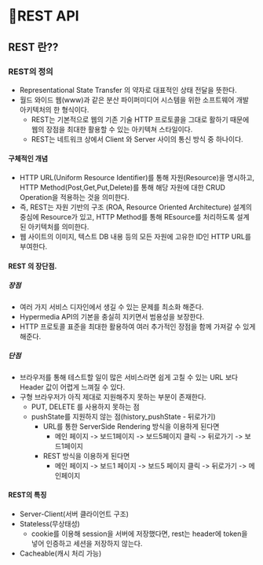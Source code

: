 # 📢REST API



## REST 란??

### REST의 정의

- Representational State Transfer 의 약자로 대표적인 상태 전달을 뜻한다.
- 월드 와이드 웹(www)과 같은 분산 파이퍼미디어 시스템을 위한 소프트웨어 개발 아키텍처의 한 형식이다.
  - REST는 기본적으로 웹의 기존 기술 HTTP 프로토콜을 그대로 활하기 때문에 웹의 장점을 최대한 활용할 수 있는 아키텍쳐 스타일이다.
  - REST는 네트워크 상에서 Client 와 Server 사이의 통신 방식 중 하나이다.



#### 구체적인 개념

- HTTP URL(Uniform Resource Identifier)를 통해 자원(Resource)을 명시하고, HTTP Method(Post,Get,Put,Delete)를 통해 해당 자원에 대한 CRUD Operation을 적용하는 것을 의미한다.
- 즉, REST는 자원 기반의 구조 (ROA, Resource Oriented Architecture) 설계의 중심에 Resource가 있고, HTTP Method를 통해 REsource를 처리하도록 설계된 아키텍처를 의미한다.
- 웹 사이트의 이미지, 텍스트 DB 내용 등의 모든 자원에 고유한 ID인 HTTP URL를 부여한다.



#### REST 의 장단점.

##### 장점

- 여러 가지 서비스 디자인에서 생길 수 있는 문제를 최소화 해준다.
- Hypermedia API의 기본을 충실히 지키면서 범용성을 보장한다.
- HTTP 프로토콜 표준을 최대한 활용하여 여러 추가적인 장점을 함께 가져갈 수 있게 해준다.

##### 단점

- 브라우저를 통해 테스트할 일이 많은 서비스라면 쉽게 고칠 수 있는 URL 보다 Header 값이 어렵게 느껴질 수 있다.
- 구형 브라우저가 아직 제대로 지원해주지 못하는 부분이 존재한다.
  - PUT, DELETE 를 사용하지 못하는 점
  - pushState를 지원하지 않는 점(history_pushState - 뒤로가기)
    - URL를 통한 ServerSide Rendering 방식을 이용하게 된다면
      - 메인 페이지 -> 보드1페이지 -> 보드5페이지 클릭 -> 뒤로가기 -> 보드1페이지
    - REST 방식을 이용하게 된다면
      - 메인 페이지 -> 보드1 페이지 -> 보드5 페이지 클릭 -> 뒤로가기 -> 메인페이지



#### REST의 특징

- Server-Client(서버 클라이언트 구조)
- Stateless(무상태성)
  - cookie를 이용해 session을 서버에 저장했다면, rest는 header에 token을 넣어 인증하고 세션을 저장하지 않는다.
- Cacheable(캐시 처리 가능)